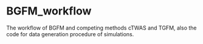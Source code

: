 # BGFM_workflow
The workflow of BGFM and competing methods cTWAS and TGFM, also the code for data generation procedure of simulations.
